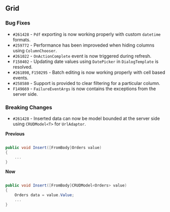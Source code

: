 ## Grid

### Bug Fixes

- `#261428` - `Pdf` exporting is now working properly with custom `datetime` formats.
- `#259772` - Performance has been improveded when hiding columns using `ColumnChooser`.
- `#261022` - `OnActionComplete` event is now triggered during refresh.
- `F150402` - Updating date values using `DatePicker` in `DialogTemplate` is resolved.
- `#261898`, `F150295` - Batch editing is now working properly with cell based events.
- `#258580` - Support is provided to clear filtering for a particular column.
- `F149669` - `FailureEventArgs` is now contains the exceptions from the server side.

### Breaking Changes

- `#261428` - Inserted data can now be model bounded at the server side using `CRUDModel<T>` for `UrlAdaptor`.

**Previous**

```csharp

public void Insert([FromBody]Orders value)
{
    ...
}

```

**Now**

```csharp

public void Insert([FromBody]CRUDModel<Orders> value)
{
    Orders data = value.Value;
    ...
}

```
